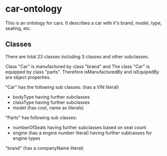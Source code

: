 # car-ontology
This is an ontology for cars. It describes a car with it's brand, model, type, seating, etc.

## Classes
There are total 23 classes including 3 classes and other subclasses.


Class "Car" is manufactured by class "brand" and
The class "Car" is equipped by class "parts".
Therefore isManufacturedBy and isEquipedBy are object properties.


"Car" has the following sub classes: (has a VIN literal)
* bodyType
	having further subclasses
* classType
	having further subclasses
* model (has cost, name as literals)


"Parts" has following sub classes:
* numberOfSeats
	having further subclasses based on seat count
* engine (has a engine number literal)
	having further sublcasses for engine types


"brand" (has a companyName literal)
